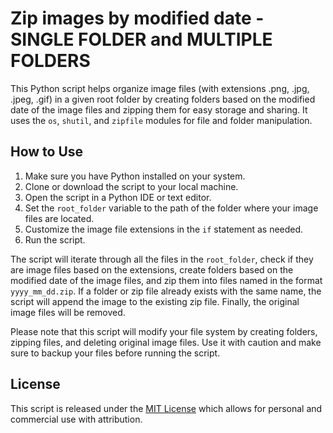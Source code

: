 # Zip images by modified date - SINGLE FOLDER and MULTIPLE FOLDERS

This Python script helps organize image files (with extensions .png, .jpg, .jpeg, .gif) in a given root folder by creating folders based on the modified date of the image files and zipping them for easy storage and sharing. It uses the `os`, `shutil`, and `zipfile` modules for file and folder manipulation.

## How to Use

1. Make sure you have Python installed on your system.
2. Clone or download the script to your local machine.
3. Open the script in a Python IDE or text editor.
4. Set the `root_folder` variable to the path of the folder where your image files are located.
5. Customize the image file extensions in the `if` statement as needed.
6. Run the script.

The script will iterate through all the files in the `root_folder`, check if they are image files based on the extensions, create folders based on the modified date of the image files, and zip them into files named in the format `yyyy_mm_dd.zip`. If a folder or zip file already exists with the same name, the script will append the image to the existing zip file. Finally, the original image files will be removed.

Please note that this script will modify your file system by creating folders, zipping files, and deleting original image files. Use it with caution and make sure to backup your files before running the script.

## License

This script is released under the [MIT License](LICENSE) which allows for personal and commercial use with attribution.
